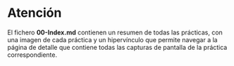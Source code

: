 # Atención

El fichero **00-Index.md** contienen un resumen de todas las prácticas, con una imagen de cada práctica y un hipervínculo que permite navegar a la página de detalle que contiene todas las capturas de pantalla de la práctica correspondiente.

